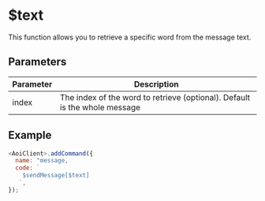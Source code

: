 # $text

This function allows you to retrieve a specific word from the message text.

## Parameters

| Parameter | Description                                                                |
| --------- | -------------------------------------------------------------------------- |
| index     | The index of the word to retrieve (optional). Default is the whole message |

## Example

```js
<AoiClient>.addCommand({
  name: "message,
  code: `
    $sendMessage[$text]
   `,
});
```
